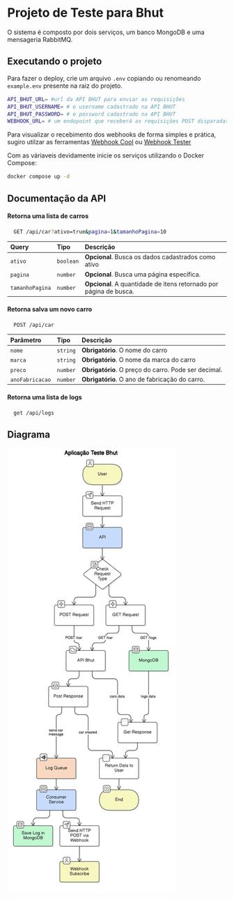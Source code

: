 
# Projeto de Teste para Bhut

O sistema é composto por dois serviços, um banco MongoDB e uma mensageria RabbitMQ. 




## Executando o projeto

Para fazer o deploy, crie um arquivo `.env` copiando ou renomeando `example.env` presente na raiz do projeto.

```bash
API_BHUT_URL= #url da API BHUT para enviar as requisições
API_BHUT_USERNAME= # o username cadastrado na API BHUT  
API_BHUT_PASSWORD= # o password cadastrado na API BHUT  
WEBHOOK_URL= # um endopoint que receberá as requisições POST disparadas pela API
```

Para visualizar o recebimento dos webhooks de forma simples e prática, sugiro utilzar as ferramentas [Webhook Cool](https://webhook.cool/) ou [Webhook Tester](https://webhook-test.com/)

Com as váriaveis devidamente inicie os serviços utilizando o Docker Compose:
```bash
docker compose up -d
```

## Documentação da API

#### Retorna uma lista de carros

```bash
  GET /api/car?ativo=true&pagina=1&tamanhoPagina=10
```

| Query   | Tipo       | Descrição                           |
| :---------- | :--------- | :---------------------------------- |
| `ativo` | `boolean` | **Opcional**. Busca os dados cadastrados como ativo |
| `pagina` | `number` | **Opcional**. Busca uma página específica. |
| `tamanhoPagina` | `number` | **Opcional**. A quantidade de itens retornado por página de busca. |

#### Retorna salva um novo carro

```bash
  POST /api/car
```

| Parâmetro   | Tipo       | Descrição                                   |
| :---------- | :--------- | :------------------------------------------ |
| `nome`      | `string` | **Obrigatório**. O nome do carro |
| `marca`      | `string` | **Obrigatório**. O nome da marca do carro |
| `preco`      | `number` | **Obrigatório**. O preço do carro. Pode ser decimal. |
| `anoFabricacao`      | `number` | **Obrigatório**. O ano de fabricação do carro. |

#### Retorna uma lista de logs

```bash
  get /api/logs
```


## Diagrama

![Diagrama](docs/diagram-api-bhut.png)